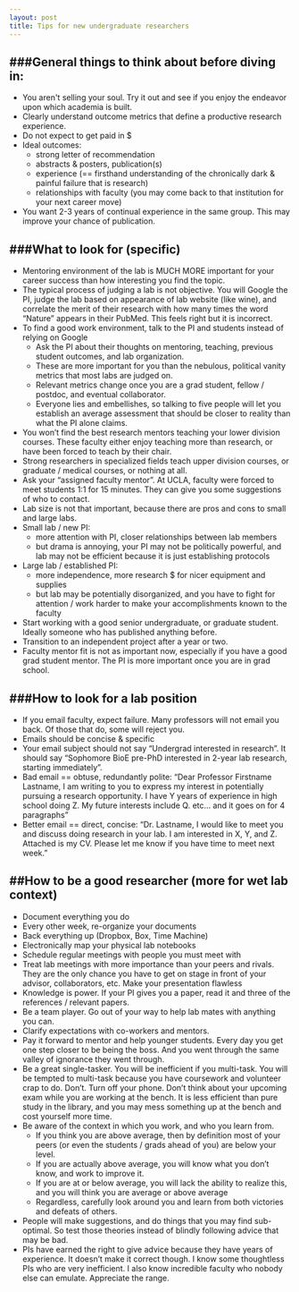 ```yaml
---
layout: post
title: Tips for new undergraduate researchers
---
```


###General things to think about before diving in:
---
* You aren't selling your soul. Try it out and see if you enjoy the endeavor upon which academia is built.
* Clearly understand outcome metrics that define a productive research experience.
* Do not expect to get paid in $
* Ideal outcomes:
	* strong letter of recommendation
	* abstracts & posters, publication(s)
	* experience (== firsthand understanding of the chronically dark & painful failure that is research)
	* relationships with faculty (you may come back to that institution for your next career move)
* You want 2-3 years of continual experience in the same group. This may improve your chance of publication.

###What to look for (specific)
---
* Mentoring environment of the lab is MUCH MORE important for your career success than how interesting you find the topic.
* The typical process of judging a lab is not objective. You will Google the PI, judge the lab based on appearance of lab website (like wine), and correlate the merit of their research with how many times the word “Nature” appears in their PubMed. This feels right but it is incorrect.
* To find a good work environment, talk to the PI and students instead of relying on Google
	* Ask the PI about their thoughts on mentoring, teaching, previous student outcomes, and lab organization.
	* These are more important for you than the nebulous, political vanity metrics that most labs are judged on.
	* Relevant metrics change once you are a grad student, fellow / postdoc, and eventual collaborator.
	* Everyone lies and embellishes, so talking to five people will let you establish an average assessment that should be closer to reality than what the PI alone claims.
* You won’t find the best research mentors teaching your lower division courses. These faculty either enjoy teaching more than research, or have been forced to teach by their chair.
* Strong researchers in specialized fields teach upper division courses, or graduate / medical courses, or nothing at all.
* Ask your “assigned faculty mentor”. At UCLA, faculty were forced to meet students 1:1 for 15 minutes. They can give you some suggestions of who to contact.
* Lab size is not that important, because there are pros and cons to small and large labs.
* Small lab / new PI:
	* more attention with PI, closer relationships between lab members
	* but drama is annoying, your PI may not be politically powerful, and lab may not be efficient because it is just establishing protocols
* Large lab / established PI:
	* more independence, more research $ for nicer equipment and supplies
	* but lab may be potentially disorganized, and you have to fight for attention / work harder to make your accomplishments known to the faculty
* Start working with a good senior undergraduate, or graduate student. Ideally someone who has published anything before.
* Transition to an independent project after a year or two.
* Faculty mentor fit is not as important now, especially if you have a good grad student mentor. The PI is more important once you are in grad school.

###How to look for a lab position
---

* If you email faculty, expect failure. Many professors will not email you back. Of those that do, some will reject you.
* Emails should be concise & specific
* Your email subject should not say “Undergrad interested in research”. It should say “Sophomore BioE pre-PhD interested in 2-year lab research, starting immediately”.
* Bad email == obtuse, redundantly polite: “Dear Professor Firstname Lastname, I am writing to you to express my interest in potentially pursuing a research opportunity. I have Y years of experience in high school doing Z. My future interests include Q. etc… and it goes on for 4 paragraphs”
* Better email == direct, concise: “Dr. Lastname, I would like to meet you and discuss doing research in your lab. I am interested in X, Y, and Z. Attached is my CV. Please let me know if you have time to meet next week.”

##How to be a good researcher (more for wet lab context)
---
* Document everything you do
* Every other week, re-organize your documents
* Back everything up (Dropbox, Box, Time Machine)
* Electronically map your physical lab notebooks
* Schedule regular meetings with people you must meet with
* Treat lab meetings with more importance than your peers and rivals. They are the only chance you have to get on stage in front of your advisor, collaborators, etc. Make your presentation flawless
* Knowledge is power. If your PI gives you a paper, read it and three of the references / relevant papers.
* Be a team player. Go out of your way to help lab mates with anything you can.
* Clarify expectations with co-workers and mentors.
* Pay it forward to mentor and help younger students. Every day you get one step closer to be being the boss. And you went through the same valley of ignorance they went through.
* Be a great single-tasker. You will be inefficient if you multi-task. You will be tempted to multi-task because you have coursework and volunteer crap to do. Don’t. Turn off your phone. Don’t think about your upcoming exam while you are working at the bench. It is less efficient than pure study in the library, and you may mess something up at the bench and cost yourself more time.
* Be aware of the context in which you work, and who you learn from.
	* If you think you are above average, then by definition most of your peers (or even the students / grads ahead of you) are below your level.
	* If you are actually above average, you will know what you don’t know, and work to improve it.
	* If you are at or below average, you will lack the ability to realize this, and you will think you are average or above average
	* Regardless, carefully look around you and learn from both victories and defeats of others.
* People will make suggestions, and do things that you may find sub-optimal. So test those theories instead of blindly following advice that may be bad.
* PIs have earned the right to give advice because they have years of experience. It doesn’t make it correct though. I know some thoughtless PIs who are very inefficient. I also know incredible faculty who nobody else can emulate. Appreciate the range.